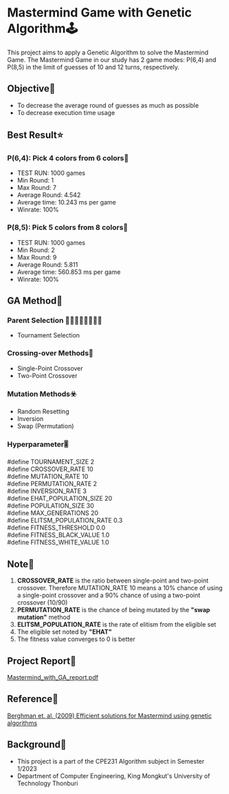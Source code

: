 # Mastermind Game with Genetic Algorithm🕹️
This project aims to apply a Genetic Algorithm to solve the Mastermind Game. The Mastermind Game in our study has 2 game modes: P(6,4) and P(8,5) in the limit of guesses of 10 and 12 turns, respectively.

## Objective🎯
- To decrease the average round of guesses as much as possible
- To decrease execution time usage

## Best Result⭐
### P(6,4): Pick 4 colors from 6 colors📍
- TEST RUN: 1000 games
- Min Round: 1
- Max Round: 7
- Average Round: 4.542
- Average time: 10.243 ms per game
- Winrate: 100%
### P(8,5): Pick 5 colors from 8 colors📍
- TEST RUN: 1000 games
- Min Round: 2
- Max Round: 9
- Average Round: 5.811
- Average time: 560.853 ms per game
- Winrate: 100%

## GA Method🌿
### Parent Selection 👨🏻‍👩🏻‍👧🏻‍👦🏻
- Tournament Selection
### Crossing-over Methods🧬
- Single-Point Crossover
- Two-Point Crossover
### Mutation Methods☣️
- Random Resetting
- Inversion
- Swap (Permutation)

### Hyperparameter🎚️
#define TOURNAMENT_SIZE 2  
#define CROSSOVER_RATE 10  
#define MUTATION_RATE 10  
#define PERMUTATION_RATE 2  
#define INVERSION_RATE 3  
#define EHAT_POPULATION_SIZE 20  
#define POPULATION_SIZE 30  
#define MAX_GENERATIONS 20  
#define ELITSM_POPULATION_RATE 0.3  
#define FITNESS_THRESHOLD 0.0  
#define FITNESS_BLACK_VALUE 1.0  
#define FITNESS_WHITE_VALUE 1.0  

## Note📝
1. **CROSSOVER_RATE** is the ratio between single-point and two-point crossover. Therefore MUTATION_RATE 10 means a 10% chance of using a single-point crossover and a 90% chance of using a two-point crossover (10/90)
2. **PERMUTATION_RATE** is the chance of being mutated by the **"swap mutation"** method
3. **ELITSM_POPULATION_RATE** is the rate of elitism from the eligible set
4. The eligible set noted by **"EHAT"**
5. The fitness value converges to 0 is better

## Project Report📃
[Mastermind_with_GA_report.pdf](Mastermind_with_GA_report.pdf)

## Reference📜
[Berghman et. al. (2009) Efficient solutions for Mastermind using genetic algorithms](https://www.researchgate.net/publication/265728382_Efficient_solutions_for_Mastermind_using_genetic_algorithms)

## Background🏫
- This project is a part of the CPE231 Algorithm subject in Semester 1/2023
- Department of Computer Engineering, King Mongkut's University of Technology Thonburi
